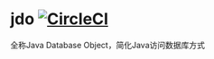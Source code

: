 # jdo [![CircleCI](https://circleci.com/gh/blue0121/jdo/tree/main.svg?style=svg)](https://circleci.com/gh/blue0121/jdo/tree/main)
全称Java Database Object，简化Java访问数据库方式
